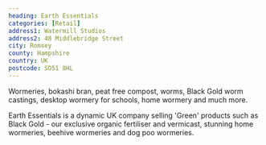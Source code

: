```yaml
---
heading: Earth Essentials
categories: [Retail]
address1: Watermill Studios
address2: 48 Middlebridge Street
city: Romsey
county: Hampshire
country: UK
postcode: SO51 8HL
---
```

Wormeries, bokashi bran, peat free compost, worms, Black Gold worm castings, desktop wormery for schools, home wormery and much more.

Earth Essentials is a dynamic UK company selling 'Green' products such as Black Gold - our exclusive organic fertiliser and vermicast, stunning home wormeries, beehive wormeries and dog poo wormeries.
